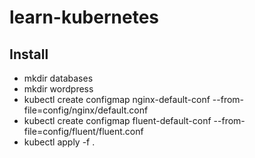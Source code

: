# learn-kubernetes

## Install

* mkdir databases
* mkdir wordpress
* kubectl create configmap nginx-default-conf --from-file=config/nginx/default.conf
* kubectl create configmap fluent-default-conf --from-file=config/fluent/fluent.conf
* kubectl apply -f .
